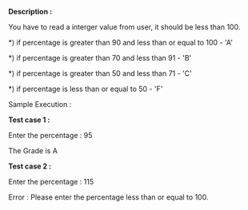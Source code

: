 **Description :** 

You have to read a interger value from user, it should be less than 100.

*) if percentage is greater than 90 and less than or equal to 100 - 'A'

*) if percentage is greater than 70 and less than 91 - 'B'

*) if percentage is greater than 50 and less than 71 - 'C'

*) if percentage is less than or equal to 50 - 'F'

Sample Execution : 

**Test case 1 :**

Enter the percentage : 95

The Grade is A

**Test case 2 :**


Enter the percentage : 115

Error : Please enter the percentage less than or equal to 100.
